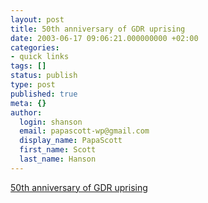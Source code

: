 ```yaml
---
layout: post
title: 50th anniversary of GDR uprising
date: 2003-06-17 09:06:21.000000000 +02:00
categories:
- quick links
tags: []
status: publish
type: post
published: true
meta: {}
author:
  login: shanson
  email: papascott-wp@gmail.com
  display_name: PapaScott
  first_name: Scott
  last_name: Hanson
---
```

<p><a title="and the West stood by and did nothing, just like in 1956, 1961, 1968..." href="http://www.dw-world.de/english/0,3367,4789_W_895692,00.html">50th anniversary of GDR uprising</a></p>
